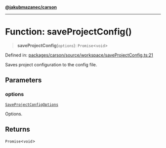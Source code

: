 [**@jakubmazanec/carson**](../README.md)

---

# Function: saveProjectConfig()

> **saveProjectConfig**(`options`): `Promise`\<`void`\>

Defined in:
[packages/carson/source/workspace/saveProjectConfig.ts:21](https://github.com/jakubmazanec/tools/blob/acfa246dbb1035f65efb7fa114167a3cbefca108/packages/carson/source/workspace/saveProjectConfig.ts#L21)

Saves project configuration to the config file.

## Parameters

### options

[`SaveProjectConfigOptions`](../type-aliases/SaveProjectConfigOptions.md)

Options.

## Returns

`Promise`\<`void`\>
